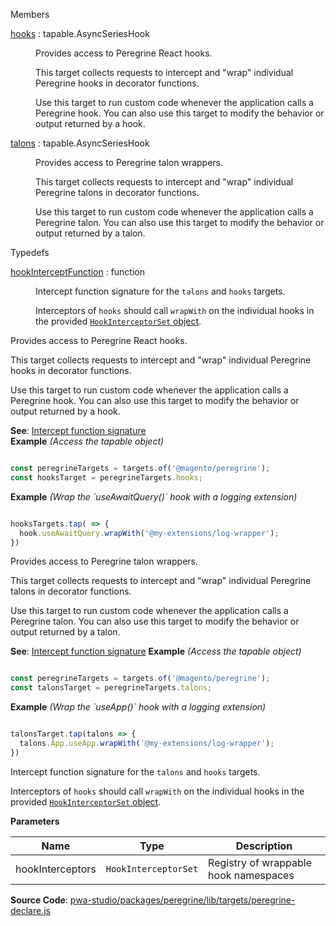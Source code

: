 
Members

<dl>
<dt><a href="#hooks">hooks</a> : <inlineCode>tapable.AsyncSeriesHook</inlineCode></dt>
<dd>

Provides access to Peregrine React hooks.

This target collects requests to intercept and "wrap" individual Peregrine
hooks in decorator functions.

Use this target to run custom code whenever the application calls a
Peregrine hook.
You can also use this target to modify the behavior or output returned by
a hook.

</dd>
<dt><a href="#talons">talons</a> : <inlineCode>tapable.AsyncSeriesHook</inlineCode></dt>
<dd>

Provides access to Peregrine talon wrappers.

This target collects requests to intercept and "wrap" individual Peregrine
talons in decorator functions.

Use this target to run custom code whenever the application calls a
Peregrine talon.
You can also use this target to modify the behavior or output returned by
a talon.

</dd>
</dl>

Typedefs

<dl>
<dt><a href="#hookInterceptFunction">hookInterceptFunction</a> : <inlineCode>function</inlineCode></dt>
<dd>

Intercept function signature for the `talons` and `hooks` targets.

Interceptors of `hooks` should call `wrapWith` on the individual hooks in
the provided [`HookInterceptorSet` object](https://developer.adobe.com/commerce/pwa-studio/tutorials/targets/modify-talon-results/).

</dd>
</dl>

Provides access to Peregrine React hooks.

This target collects requests to intercept and "wrap" individual Peregrine
hooks in decorator functions.

Use this target to run custom code whenever the application calls a
Peregrine hook.
You can also use this target to modify the behavior or output returned by
a hook.

**See**: [Intercept function signature](#hookInterceptFunction)  
**Example** *(Access the tapable object)*

```js

const peregrineTargets = targets.of('@magento/peregrine');
const hooksTarget = peregrineTargets.hooks;
```

**Example** *(Wrap the &#x60;useAwaitQuery()&#x60; hook  with a logging extension)*

```js

hooksTargets.tap( => {
  hook.useAwaitQuery.wrapWith('@my-extensions/log-wrapper');
})
```

Provides access to Peregrine talon wrappers.

This target collects requests to intercept and "wrap" individual Peregrine
talons in decorator functions.

Use this target to run custom code whenever the application calls a
Peregrine talon.
You can also use this target to modify the behavior or output returned by
a talon.

**See**: [Intercept function signature](#hookInterceptFunction)
**Example** *(Access the tapable object)*

```js

const peregrineTargets = targets.of('@magento/peregrine');
const talonsTarget = peregrineTargets.talons;
```
**Example** *(Wrap the &#x60;useApp()&#x60; hook  with a logging extension)*

```js

talonsTarget.tap(talons => {
  talons.App.useApp.wrapWith('@my-extensions/log-wrapper');
})
```

Intercept function signature for the `talons` and `hooks` targets.

Interceptors of `hooks` should call `wrapWith` on the individual hooks in
the provided [`HookInterceptorSet` object](https://developer.adobe.com/commerce/pwa-studio/tutorials/targets/modify-talon-results/).

**Parameters**

| Name | Type | Description |
| --- | --- | --- |
| hookInterceptors | `HookInterceptorSet` | Registry of wrappable hook namespaces |

**Source Code**: [pwa-studio/packages/peregrine/lib/targets/peregrine-declare.js](https://github.com/magento/pwa-studio/blob/develop/packages/peregrine/lib/targets/peregrine-declare.js)
